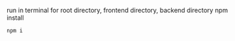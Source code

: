 run in terminal for root directory, frontend directory, backend directory npm install

```
npm i
```
